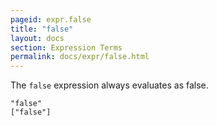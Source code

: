 ```yaml
---
pageid: expr.false
title: "false"
layout: docs
section: Expression Terms
permalink: docs/expr/false.html
---
```


The `false` expression always evaluates as false.

    "false"
    ["false"]


